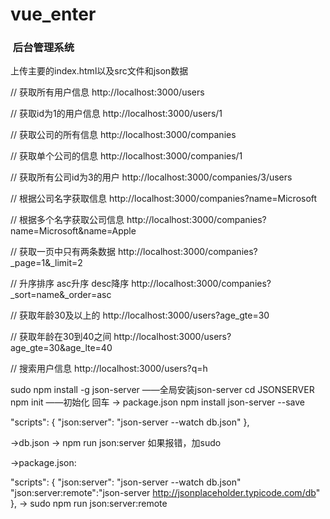 # vue_enter

###  后台管理系统
上传主要的index.html以及src文件和json数据


// 获取所有用户信息
http://localhost:3000/users

// 获取id为1的用户信息
http://localhost:3000/users/1

// 获取公司的所有信息
http://localhost:3000/companies

// 获取单个公司的信息
http://localhost:3000/companies/1

// 获取所有公司id为3的用户
http://localhost:3000/companies/3/users

// 根据公司名字获取信息
http://localhost:3000/companies?name=Microsoft

// 根据多个名字获取公司信息
http://localhost:3000/companies?name=Microsoft&name=Apple

// 获取一页中只有两条数据
http://localhost:3000/companies?_page=1&_limit=2

// 升序排序 asc升序 desc降序
http://localhost:3000/companies?_sort=name&_order=asc

// 获取年龄30及以上的
http://localhost:3000/users?age_gte=30

// 获取年龄在30到40之间
http://localhost:3000/users?age_gte=30&age_lte=40

// 搜索用户信息
http://localhost:3000/users?q=h




sudo npm  install -g json-server    ——全局安装json-server
cd  JSONSERVER
npm init ——初始化   回车 -> package.json
npm install json-server --save


 "scripts": {
    "json:server": "json-server --watch db.json"
  },


  ->db.json -> npm run json:server  如果报错，加sudo 

  ->package.json:

  "scripts": {
    "json:server": "json-server --watch db.json"
    "json:server:remote":"json-server http://jsonplaceholder.typicode.com/db"
  },
  -> sudo npm run json:server:remote

